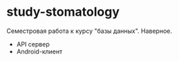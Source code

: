 # study-stomatology
Семестровая работа к курсу "базы данных". Наверное. 
 - API сервер
 - Android-клиент
